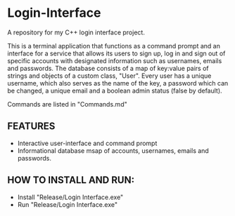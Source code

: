 # Login-Interface
A repository for my C++ login interface project.

This is a terminal application that functions as a command prompt and an interface for a service that allows its users to sign up, log in and sign out of specific accounts with designated information such as usernames, emails and passwords. The database consists of a map of key:value pairs of strings and objects of a custom class, "User". Every user has a unique username, which also serves as the name of the key, a password which can be changed, a unique email and a boolean admin status (false by default).

Commands are listed in "Commands.md"

## FEATURES
- Interactive user-interface and command prompt
- Informational database msap of accounts, usernames, emails and passwords.

## HOW TO INSTALL AND RUN:
- Install "Release/Login Interface.exe"
- Run "Release/Login Interface.exe"

